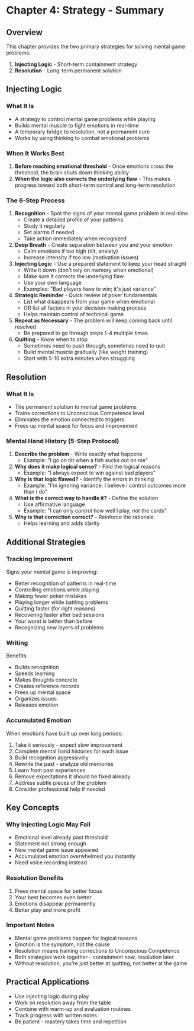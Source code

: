 
# Chapter 4: Strategy - Summary

## Overview

This chapter provides the two primary strategies for solving mental game problems:

1. **Injecting Logic** - Short-term containment strategy
2. **Resolution** - Long-term permanent solution

## Injecting Logic

### What It Is

- A strategy to control mental game problems while playing
- Builds mental muscle to fight emotions in real-time
- A temporary bridge to resolution, not a permanent cure
- Works by using thinking to combat emotional problems

### When It Works Best

1. **Before reaching emotional threshold** - Once emotions cross the threshold, the brain shuts down thinking ability
2. **When the logic also corrects the underlying flaw** - This makes progress toward both short-term control and long-term resolution

### The 6-Step Process

1. **Recognition** - Spot the signs of your mental game problem in real-time
    - Create a detailed profile of your patterns
    - Study it regularly
    - Set alarms if needed
    - Take action immediately when recognized
2. **Deep Breath** - Create separation between you and your emotion
    - Calm emotions if too high (tilt, anxiety)
    - Increase intensity if too low (motivation issues)
3. **Injecting Logic** - Use a prepared statement to keep your head straight
    - Write it down (don't rely on memory when emotional)
    - Make sure it corrects the underlying flaw
    - Use your own language
    - Examples: "Bad players have to win; it's just variance"
4. **Strategic Reminder** - Quick review of poker fundamentals
    - List what disappears from your game when emotional
    - OR list all factors in your decision-making process
    - Helps maintain control of technical game
5. **Repeat as Necessary** - The problem will keep coming back until resolved
    - Be prepared to go through steps 1-4 multiple times
6. **Quitting** - Know when to stop
    - Sometimes need to push through, sometimes need to quit
    - Build mental muscle gradually (like weight training)
    - Start with 5-10 extra minutes when struggling

## Resolution

### What It Is

- The permanent solution to mental game problems
- Trains corrections to Unconscious Competence level
- Eliminates the emotion connected to triggers
- Frees up mental space for focus and improvement

### Mental Hand History (5-Step Protocol)

1. **Describe the problem** - Write exactly what happens
    - Example: "I go on tilt when a fish sucks out on me"
2. **Why does it make logical sense?** - Find the logical reasons
    - Example: "I always expect to win against bad players"
3. **Why is that logic flawed?** - Identify the errors in thinking
    - Example: "I'm ignoring variance; I believe I control outcomes more than I do"
4. **What is the correct way to handle it?** - Define the solution
    - Use affirmative language
    - Example: "I can only control how well I play, not the cards"
5. **Why is that correction correct?** - Reinforce the rationale
    - Helps learning and adds clarity

## Additional Strategies

### Tracking Improvement

Signs your mental game is improving:

- Better recognition of patterns in real-time
- Controlling emotions while playing
- Making fewer poker mistakes
- Playing longer while battling problems
- Quitting faster (for right reasons)
- Recovering faster after bad sessions
- Your worst is better than before
- Recognizing new layers of problems

### Writing

Benefits:

- Builds recognition
- Speeds learning
- Makes thoughts concrete
- Creates reference records
- Frees up mental space
- Organizes issues
- Releases emotion

### Accumulated Emotion

When emotions have built up over long periods:

1. Take it seriously - expect slow improvement
2. Complete mental hand histories for each issue
3. Build recognition aggressively
4. Rewrite the past - analyze old memories
5. Learn from past experiences
6. Remove expectations it should be fixed already
7. Address subtle pieces of the problem
8. Consider professional help if needed

## Key Concepts

### Why Injecting Logic May Fail

- Emotional level already past threshold
- Statement not strong enough
- New mental game issue appeared
- Accumulated emotion overwhelmed you instantly
- Need voice recording instead

### Resolution Benefits

1. Frees mental space for better focus
2. Your best becomes even better
3. Emotions disappear permanently
4. Better play and more profit

### Important Notes

- Mental game problems happen for logical reasons
- Emotion is the symptom, not the cause
- Resolution means training corrections to Unconscious Competence
- Both strategies work together - containment now, resolution later
- Without resolution, you're just better at quitting, not better at the game

## Practical Applications

- Use injecting logic during play
- Work on resolution away from the table
- Combine with warm-up and evaluation routines
- Track progress with written notes
- Be patient - mastery takes time and repetition
